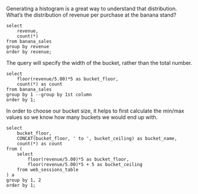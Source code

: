 Generating a histogram is a great way to understand that distribution. \
What’s the distribution of revenue per purchase at the banana stand? 
```
select
	revenue,
	count(*)
from banana_sales
group by revenue
order by revenue;
```
The query will specify the width of the bucket, rather than the total number.
```
select 
	floor(revenue/5.00)*5 as bucket_floor,
	count(*) as count
from banana_sales
group by 1 --group by 1st column
order by 1;
```
In order to choose our bucket size, it helps to first calculate the min/max values so we know how many buckets we would end up with. 
```
select
    bucket_floor,
    CONCAT(bucket_floor, ' to ', bucket_ceiling) as bucket_name,
    count(*) as count
from (
	select 
		floor(revenue/5.00)*5 as bucket_floor,
		floor(revenue/5.00)*5 + 5 as bucket_ceiling
	from web_sessions_table
) a
group by 1, 2 
order by 1;
```
